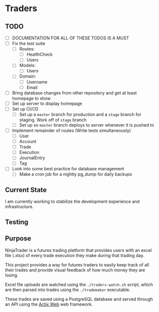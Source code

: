 # Traders

## TODO
- [ ] DOCUMENTATION FOR ALL OF THESE TODOS IS A MUST
- [ ] Fix the test suite
  - [ ] Routes:
    - [ ] HealthCheck
    - [ ] Users
  - [ ] Models:
    - [ ] Users
  - [ ] Domain:
    - [ ] Username
    - [ ] Email
- [ ] Bring database changes from other repository and get at least homepage to show
- [ ] Set up server to display homepage
- [ ] Set up CI/CD
  - [ ] Set up a `master` branch for production and a `stage` branch for staging. Work off of `stage` branch
  - [ ] Set up so `master` branch deploys to server whenever it is pushed to
- [ ] Implement remainder of routes (Write tests simultaneously)
  - [ ] User
  - [ ] Account
  - [ ] Trade
  - [ ] Execution
  - [ ] JournalEntry
  - [ ] Tag
- [ ] Look into some best practice for database management
  - [ ] Make a cron job for a nightly pg_dump for daily backups

## Current State

I am currently working to stabilize the development experience and infrastructure.

## Testing


## Purpose

NinjaTrader is a futures trading platform that provides users with an excel file (.xlsx) of every trade execution they make during that trading day.

This project provides a way for futures traders to easily keep track of all their trades and provide visual feedback of how much money they are losing.

Excel file uploads are watched using the `./traders-watch.sh` script, which are then parsed into trades using the `./trademaker` executable.

These trades are saved using a PostgreSQL database and served through an API using the [Actix Web](https://github.com/actix/actix-web "Actix Web") web framework.

